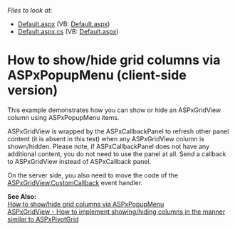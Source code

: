 <!-- default file list -->
*Files to look at*:

* [Default.aspx](./CS/WebSite/Default.aspx) (VB: [Default.aspx](./VB/WebSite/Default.aspx))
* [Default.aspx.cs](./CS/WebSite/Default.aspx.cs) (VB: [Default.aspx](./VB/WebSite/Default.aspx))
<!-- default file list end -->
# How to show/hide grid columns via ASPxPopupMenu (client-side version)


<p>This example demonstrates how you can show or hide an ASPxGridView column using ASPxPopupMenu items. </p><p>ASPxGridView is wrapped by the ASPxCallbackPanel to refresh other panel content (it is absent in this test) when any ASPxGridView column is shown/hidden. Please note, if ASPxCallbackPanel does not have any additional content, you do not need to use the panel at all. Send a callback to ASPxGridView instead of ASPxCallback panel. </p><p>On the server side, you also need to move the code of the <a href="http://documentation.devexpress.com/#AspNet/DevExpressWebASPxGridViewASPxGridView_CustomCallbacktopic"><u>ASPxGridView.CustomCallback</u></a> event handler.</p><p><strong>See Also:</strong><br />
<a href="https://www.devexpress.com/Support/Center/p/E1461">How to show/hide grid columns via ASPxPopupMenu</a><br />
<a href="https://www.devexpress.com/Support/Center/p/E3812">ASPxGridView - How to implement showing/hiding columns in the manner similar to ASPxPivotGrid</a></p>

<br/>



